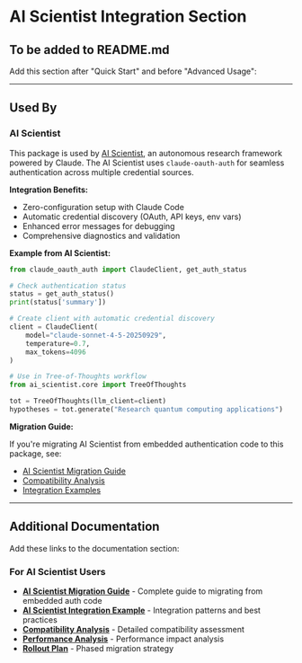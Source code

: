 # AI Scientist Integration Section
## To be added to README.md

Add this section after "Quick Start" and before "Advanced Usage":

---

## Used By

### AI Scientist

This package is used by [AI Scientist](https://github.com/astoreyai/ai_scientist), an autonomous research framework powered by Claude. The AI Scientist uses `claude-oauth-auth` for seamless authentication across multiple credential sources.

**Integration Benefits:**
- Zero-configuration setup with Claude Code
- Automatic credential discovery (OAuth, API keys, env vars)
- Enhanced error messages for debugging
- Comprehensive diagnostics and validation

**Example from AI Scientist:**

```python
from claude_oauth_auth import ClaudeClient, get_auth_status

# Check authentication status
status = get_auth_status()
print(status['summary'])

# Create client with automatic credential discovery
client = ClaudeClient(
    model="claude-sonnet-4-5-20250929",
    temperature=0.7,
    max_tokens=4096
)

# Use in Tree-of-Thoughts workflow
from ai_scientist.core import TreeOfThoughts

tot = TreeOfThoughts(llm_client=client)
hypotheses = tot.generate("Research quantum computing applications")
```

**Migration Guide:**

If you're migrating AI Scientist from embedded authentication code to this package, see:
- [AI Scientist Migration Guide](docs/ai_scientist_migration.md)
- [Compatibility Analysis](docs/COMPATIBILITY_ANALYSIS.md)
- [Integration Examples](examples/ai_scientist_integration/)

---

## Additional Documentation

Add these links to the documentation section:

### For AI Scientist Users

- **[AI Scientist Migration Guide](docs/ai_scientist_migration.md)** - Complete guide to migrating from embedded auth code
- **[AI Scientist Integration Example](examples/ai_scientist_integration/)** - Integration patterns and best practices
- **[Compatibility Analysis](docs/COMPATIBILITY_ANALYSIS.md)** - Detailed compatibility assessment
- **[Performance Analysis](docs/PERFORMANCE_ANALYSIS.md)** - Performance impact analysis
- **[Rollout Plan](AI_SCIENTIST_ROLLOUT.md)** - Phased migration strategy
